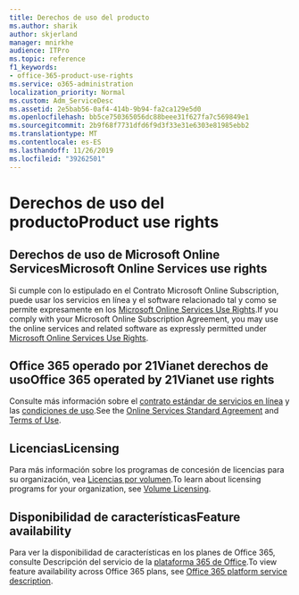 ```yaml
---
title: Derechos de uso del producto
ms.author: sharik
author: skjerland
manager: mnirkhe
audience: ITPro
ms.topic: reference
f1_keywords:
- office-365-product-use-rights
ms.service: o365-administration
localization_priority: Normal
ms.custom: Adm_ServiceDesc
ms.assetid: 2e5bab56-0af4-414b-9b94-fa2ca129e5d0
ms.openlocfilehash: bb5ce750365056dc88beee31f627fa7c569849e1
ms.sourcegitcommit: 2b9f68f7731dfd6f9d3f33e31e6303e81985ebb2
ms.translationtype: MT
ms.contentlocale: es-ES
ms.lasthandoff: 11/26/2019
ms.locfileid: "39262501"
---
```

# <a name="product-use-rights"></a><span data-ttu-id="af4a7-102">Derechos de uso del producto</span><span class="sxs-lookup"><span data-stu-id="af4a7-102">Product use rights</span></span>

## <a name="microsoft-online-services-use-rights"></a><span data-ttu-id="af4a7-103">Derechos de uso de Microsoft Online Services</span><span class="sxs-lookup"><span data-stu-id="af4a7-103">Microsoft Online Services use rights</span></span>

<span data-ttu-id="af4a7-104">Si cumple con lo estipulado en el Contrato Microsoft Online Subscription, puede usar los servicios en línea y el software relacionado tal y como se permite expresamente en los [Microsoft Online Services Use Rights](https://www.microsoftvolumelicensing.com/DocumentSearch.aspx?Mode=3&DocumentTypeId=37&ShowArchived=true).</span><span class="sxs-lookup"><span data-stu-id="af4a7-104">If you comply with your Microsoft Online Subscription Agreement, you may use the online services and related software as expressly permitted under [Microsoft Online Services Use Rights](https://www.microsoftvolumelicensing.com/DocumentSearch.aspx?Mode=3&DocumentTypeId=37&ShowArchived=true).</span></span>
  
## <a name="office-365-operated-by-21vianet-use-rights"></a><span data-ttu-id="af4a7-105">Office 365 operado por 21Vianet derechos de uso</span><span class="sxs-lookup"><span data-stu-id="af4a7-105">Office 365 operated by 21Vianet use rights</span></span>

<span data-ttu-id="af4a7-106">Consulte más información sobre el [contrato estándar de servicios en línea](https://www.21vbluecloud.com/office365/O365-AgreeWebDir/) y las [condiciones de uso](https://www.21vbluecloud.com/office365/O365-TOU/).</span><span class="sxs-lookup"><span data-stu-id="af4a7-106">See the [Online Services Standard Agreement](https://www.21vbluecloud.com/office365/O365-AgreeWebDir/) and [Terms of Use](https://www.21vbluecloud.com/office365/O365-TOU/).</span></span>
  
## <a name="licensing"></a><span data-ttu-id="af4a7-107">Licencias</span><span class="sxs-lookup"><span data-stu-id="af4a7-107">Licensing</span></span>

<span data-ttu-id="af4a7-108">Para más información sobre los programas de concesión de licencias para su organización, vea [Licencias por volumen](https://go.microsoft.com/fwlink/?LinkId=393693).</span><span class="sxs-lookup"><span data-stu-id="af4a7-108">To learn about licensing programs for your organization, see [Volume Licensing](https://go.microsoft.com/fwlink/?LinkId=393693).</span></span>
  
## <a name="feature-availability"></a><span data-ttu-id="af4a7-109">Disponibilidad de características</span><span class="sxs-lookup"><span data-stu-id="af4a7-109">Feature availability</span></span>

<span data-ttu-id="af4a7-110">Para ver la disponibilidad de características en los planes de Office 365, consulte Descripción del servicio de la [plataforma 365 de Office](office-365-platform-service-description.md).</span><span class="sxs-lookup"><span data-stu-id="af4a7-110">To view feature availability across Office 365 plans, see [Office 365 platform service description](office-365-platform-service-description.md).</span></span>
  

